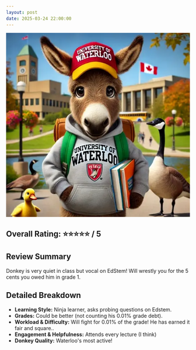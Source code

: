 ```yaml
---
layout: post
date: 2025-03-24 22:00:00
---
```


![donkey](/assets/waterloo.webp)

## Overall Rating: ⭐⭐⭐⭐⭐ / 5  

## Review Summary  
Donkey is very quiet in class but vocal on EdStem! Will wrestly you for the 5
cents you owed him in grade 1.

## Detailed Breakdown  

- **Learning Style:** Ninja learner, asks probing questions on Edstem.
- **Grades:** Could be better (not counting his 0.01% grade debt).
- **Workload & Difficulty:** Will fight for 0.01% of the grade! He has earned
it fair and square..
- **Engagement & Helpfulness:** Attends every lecture (I think)
- **Donkey Quality:** Waterloo's most active! 

